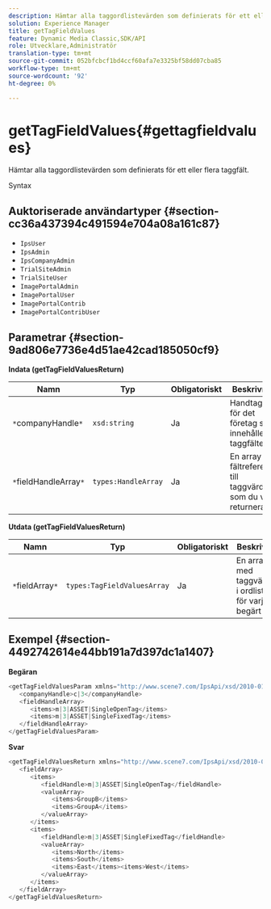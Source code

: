 ```yaml
---
description: Hämtar alla taggordlistevärden som definierats för ett eller flera taggfält.
solution: Experience Manager
title: getTagFieldValues
feature: Dynamic Media Classic,SDK/API
role: Utvecklare,Administratör
translation-type: tm+mt
source-git-commit: 052bfcbcf1bd4ccf60afa7e3325bf58dd07cba85
workflow-type: tm+mt
source-wordcount: '92'
ht-degree: 0%

---
```



# getTagFieldValues{#gettagfieldvalues}

Hämtar alla taggordlistevärden som definierats för ett eller flera taggfält.

Syntax

## Auktoriserade användartyper {#section-cc36a437394c491594e704a08a161c87}

* `IpsUser`
* `IpsAdmin`
* `IpsCompanyAdmin`
* `TrialSiteAdmin`
* `TrialSiteUser`
* `ImagePortalAdmin`
* `ImagePortalUser`
* `ImagePortalContrib`
* `ImagePortalContribUser`

## Parametrar {#section-9ad806e7736e4d51ae42cad185050cf9}

**Indata (getTagFieldValuesReturn)**

| Namn | Typ | Obligatoriskt | Beskrivning |
|---|---|---|---|
| `*`companyHandle`*` | `xsd:string` | Ja | Handtaget för det företag som innehåller taggfältet. |
| `*`fieldHandleArray`*` | `types:HandleArray` | Ja | En array med fältreferenser till taggvärden som du vill returnera. |

**Utdata (getTagFieldValuesReturn)**

| Namn | Typ | Obligatoriskt | Beskrivning |
|---|---|---|---|
| `*`fieldArray`*` | `types:TagFieldValuesArray` | Ja | En array med taggvärdena i ordlistan för varje begärt fält. |

## Exempel {#section-4492742614e44bb191a7d397dc1a1407}

**Begäran**

```java
<getTagFieldValuesParam xmlns="http://www.scene7.com/IpsApi/xsd/2010-01-31">
   <companyHandle>c|3</companyHandle>
   <fieldHandleArray>
      <items>m|3|ASSET|SingleOpenTag</items>
      <items>m|3|ASSET|SingleFixedTag</items>
   </fieldHandleArray>
</getTagFieldValuesParam>
```

**Svar**

```java
<getTagFieldValuesReturn xmlns="http://www.scene7.com/IpsApi/xsd/2010-01-31">
   <fieldArray>
      <items>
         <fieldHandle>m|3|ASSET|SingleOpenTag</fieldHandle>
         <valueArray>
            <items>GroupB</items>
            <items>GroupA</items>
         </valueArray>
      </items>
      <items>
         <fieldHandle>m|3|ASSET|SingleFixedTag</fieldHandle>
         <valueArray>
            <items>North</items>
            <items>South</items>
            <items>East</items><items>West</items>
         </valueArray>
      </items>
   </fieldArray>
</getTagFieldValuesReturn>
```

